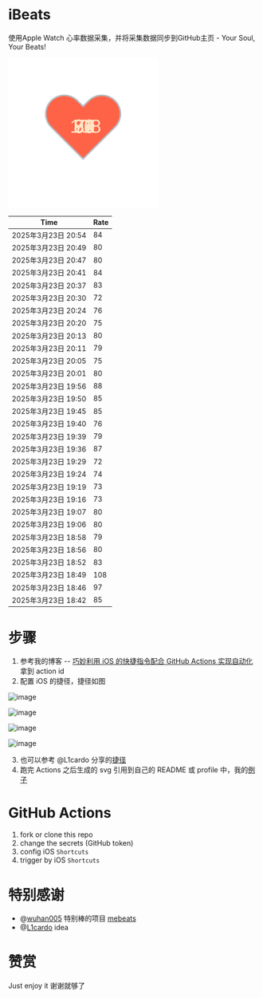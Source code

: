 # iBeats
使用Apple Watch 心率数据采集，并将采集数据同步到GitHub主页 - Your Soul, Your Beats!

![](./files/heart.svg)

<!--START_SECTION:my_heart_rate-->
| Time | Rate | 
 | ---- | ---- | 
| 2025年3月23日 20:54 | 84 |
| 2025年3月23日 20:49 | 80 |
| 2025年3月23日 20:47 | 80 |
| 2025年3月23日 20:41 | 84 |
| 2025年3月23日 20:37 | 83 |
| 2025年3月23日 20:30 | 72 |
| 2025年3月23日 20:24 | 76 |
| 2025年3月23日 20:20 | 75 |
| 2025年3月23日 20:13 | 80 |
| 2025年3月23日 20:11 | 79 |
| 2025年3月23日 20:05 | 75 |
| 2025年3月23日 20:01 | 80 |
| 2025年3月23日 19:56 | 88 |
| 2025年3月23日 19:50 | 85 |
| 2025年3月23日 19:45 | 85 |
| 2025年3月23日 19:40 | 76 |
| 2025年3月23日 19:39 | 79 |
| 2025年3月23日 19:36 | 87 |
| 2025年3月23日 19:29 | 72 |
| 2025年3月23日 19:24 | 74 |
| 2025年3月23日 19:19 | 73 |
| 2025年3月23日 19:16 | 73 |
| 2025年3月23日 19:07 | 80 |
| 2025年3月23日 19:06 | 80 |
| 2025年3月23日 18:58 | 79 |
| 2025年3月23日 18:56 | 80 |
| 2025年3月23日 18:52 | 83 |
| 2025年3月23日 18:49 | 108 |
| 2025年3月23日 18:46 | 97 |
| 2025年3月23日 18:42 | 85 |

<!--END_SECTION:my_heart_rate-->

# 步骤
1. 参考我的博客 -- [巧妙利用 iOS 的快捷指令配合 GitHub Actions 实现自动化](https://github.com/yihong0618/gitblog/issues/198) 拿到 action id
2. 配置 iOS 的捷径，捷径如图

![image](https://user-images.githubusercontent.com/15976103/122154218-0db0b480-ce97-11eb-93bb-5aec07c558dc.png)

![image](https://user-images.githubusercontent.com/15976103/122154236-186b4980-ce97-11eb-8e4b-70551a0391ae.png)

![image](https://user-images.githubusercontent.com/15976103/122154268-2d47dd00-ce97-11eb-902e-3acf292265a9.png)

![image](https://user-images.githubusercontent.com/15976103/122174055-fa144680-ceb4-11eb-9be2-3eb83cd516f7.png)

3. 也可以参考 @L1cardo 分享的[捷径](https://www.icloud.com/shortcuts/6ab6047b459c41ad822ad6b94b1c03d4)
4. 跑完 Actions 之后生成的 svg 引用到自己的 README 或 profile 中，我的[例子](https://github.com/yihong0618) 

# GitHub Actions

1. fork or clone this repo
2. change the secrets (GitHub token)
3. config iOS `Shortcuts` 
4. trigger by iOS `Shortcuts`

# 特别感谢
- @[wuhan005](https://github.com/wuhan005) 特别棒的项目 [mebeats](https://github.com/wuhan005/mebeats)
- @[L1cardo](https://github.com/L1cardo) idea

# 赞赏
Just enjoy it
谢谢就够了
